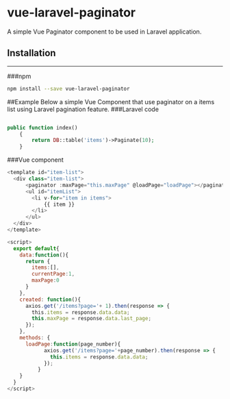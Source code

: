 vue-laravel-paginator
=============

A simple Vue Paginator component to be used in Laravel application.

## Installation
---------------
###npm
``` sh
npm install --save vue-laravel-paginator
```

##Example
Below a simple Vue Component that use paginator on a items list using Laravel pagination feature.
###Laravel code

```php

public function index()
    {
        return DB::table('items')->Paginate(10);
    }
```

###Vue component
```javascript
<template id="item-list">
  <div class="item-list">
      <paginator :maxPage="this.maxPage" @loadPage="loadPage"></paginator>
      <ul id="itemList">
        <li v-for="item in items">
            {{ item }}
        </li>
      </ul>
  </div>
</template>

<script>
  export default{
    data:function(){
      return {
        items:[],
        currentPage:1,
        maxPage:0
      }
    },
    created: function(){
      axios.get('/items?page='+ 1).then(response => {
        this.items = response.data.data;
        this.maxPage = response.data.last_page;
      });
    },
    methods: {
      loadPage:function(page_number){
            axios.get('/items?page='+page_number).then(response => {
              this.items = response.data.data;
            });
          }
    }
  }
</script>
```
